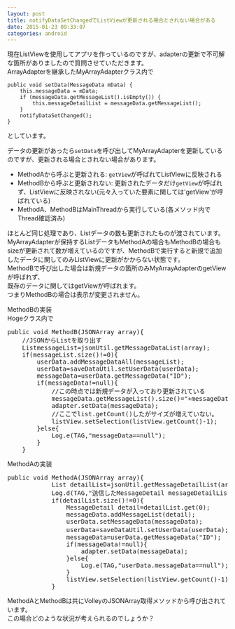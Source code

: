 ```yaml
---
layout: post
title: notifyDataSetChangedでListViewが更新される場合とされない場合がある
date: 2015-01-23 09:33:07
categories: android
---
```

<p>現在ListViewを使用してアプリを作っているのですが、adapterの更新で不可解な箇所がありましたので質問させていただきます。<br>
ArrayAdapterを継承したMyArrayAdapterクラス内で</p>

```
public void setData(MessageData mData) {
    this.messageData = mData;
    if (messageData.getMessageList().isEmpty()) {
        this.messageDetailList = messageData.getMessageList();
    }
    notifyDataSetChanged();
}
```

<p>としています。</p>

<p>データの更新があったら<code>setData</code>を呼び出してMyArrayAdapterを更新しているのですが、更新される場合とされない場合があります。</p>

<ul>
<li>MethodAから呼ぶと更新される: <code>getView</code>が呼ばれてListViewに反映される</li>
<li>MethodBから呼ぶと更新されない: 更新されたデータだけ<code>getView</code>が呼ばれず、ListViewに反映されない(元々入っていた要素に関しては'getView'が呼ばれている)</li>
<li>MethodA、MethodBはMainThreadから実行している(各メソッド内でThread確認済み)</li>
</ul>

<p>ほとんど同じ処理であり、Listデータの数も更新されたものが渡されています。MyArrayAdapterが保持するListデータもMethodAの場合もMethodBの場合もsizeが更新されて数が増えているのですが、MethodBで実行すると新規で追加したデータに関してのみListViewに更新がかからない状態です。<br>
MethodBで呼び出した場合は新規データの箇所のみMyArrayAdapterのgetViewが呼ばれず、<br>
既存のデータに関してはgetViewが呼ばれます。<br>
つまりMethodBの場合は表示が変更されません。</p>

<p>MethodBの実装<br>
Hogeクラス内で</p>

<pre>
public void MethodB(JSONArray array){
    //JSONからListを取り出す
    ListmessageList=jsonUtil.getMessageDataList(array);
    if(messageList.size()!=0){
        userData.addMessageDataAll(messageList);
        userData=saveDataUtil.setUserData(userData);
        messageData=userData.getMessageData("ID");
        if(messageData!=null){
            //この時点では新規データが入っており更新されている
            messageData.getMessageList().size()="+messageData.getMessageList().size());
            adapter.setData(messageData);
            //ここでlist.getCount()したがサイズが増えていない。
            listView.setSelection(listView.getCount()-1);
        }else{
            Log.e(TAG,"messageData==null");
        }
    }
</pre>

<p>MethodAの実装</p>

<pre>
public void MethodA(JSONArray array){
            List detailList=jsonUtil.getMessageDetailList(array);
            Log.d(TAG,"送信したMessageDetail messageDetailList.size="+detailList.size());
            if(detailList.size()!=0){
                MessageDetail detail=detailList.get(0);
                messageData.addMessageList(detail);
                userData.setMessageData(messageData);
                userData=saveDataUtil.setUserData(userData);//userData保存
                messageData=userData.getMessageData("ID");
                if(messageData!=null){
                    adapter.setData(messageData);
                }else{
                    Log.e(TAG,"userData.messageData==null");
                }
                listView.setSelection(listView.getCount()-1);
            }
</pre>

<p>MethodAとMethodBは共にVolleyのJSONArray取得メソッドから呼び出されています。<br>
この場合どのような状況が考えられるのでしょうか？</p>
